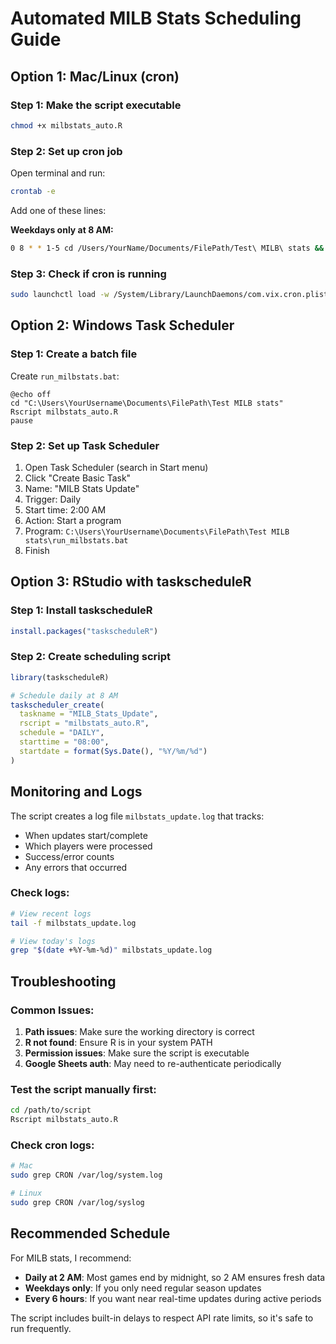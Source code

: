 # Automated MILB Stats Scheduling Guide

## Option 1: Mac/Linux (cron)

### Step 1: Make the script executable
```bash
chmod +x milbstats_auto.R
```

### Step 2: Set up cron job
Open terminal and run:
```bash
crontab -e
```

Add one of these lines:

**Weekdays only at 8 AM:**
```bash
0 8 * * 1-5 cd /Users/YourName/Documents/FilePath/Test\ MILB\ stats && Rscript milbstats_auto.R
```

### Step 3: Check if cron is running
```bash
sudo launchctl load -w /System/Library/LaunchDaemons/com.vix.cron.plist
```

## Option 2: Windows Task Scheduler

### Step 1: Create a batch file
Create `run_milbstats.bat`:
```batch
@echo off
cd "C:\Users\YourUsername\Documents\FilePath\Test MILB stats"
Rscript milbstats_auto.R
pause
```

### Step 2: Set up Task Scheduler
1. Open Task Scheduler (search in Start menu)
2. Click "Create Basic Task"
3. Name: "MILB Stats Update"
4. Trigger: Daily
5. Start time: 2:00 AM
6. Action: Start a program
7. Program: `C:\Users\YourUsername\Documents\FilePath\Test MILB stats\run_milbstats.bat`
8. Finish

## Option 3: RStudio with taskscheduleR

### Step 1: Install taskscheduleR
```r
install.packages("taskscheduleR")
```

### Step 2: Create scheduling script
```r
library(taskscheduleR)

# Schedule daily at 8 AM
taskscheduler_create(
  taskname = "MILB_Stats_Update",
  rscript = "milbstats_auto.R",
  schedule = "DAILY",
  starttime = "08:00",
  startdate = format(Sys.Date(), "%Y/%m/%d")
)
```



## Monitoring and Logs

The script creates a log file `milbstats_update.log` that tracks:
- When updates start/complete
- Which players were processed
- Success/error counts
- Any errors that occurred

### Check logs:
```bash
# View recent logs
tail -f milbstats_update.log

# View today's logs
grep "$(date +%Y-%m-%d)" milbstats_update.log
```

## Troubleshooting

### Common Issues:
1. **Path issues**: Make sure the working directory is correct
2. **R not found**: Ensure R is in your system PATH
3. **Permission issues**: Make sure the script is executable
4. **Google Sheets auth**: May need to re-authenticate periodically

### Test the script manually first:
```bash
cd /path/to/script
Rscript milbstats_auto.R
```

### Check cron logs:
```bash
# Mac
sudo grep CRON /var/log/system.log

# Linux
sudo grep CRON /var/log/syslog
```

## Recommended Schedule

For MILB stats, I recommend:
- **Daily at 2 AM**: Most games end by midnight, so 2 AM ensures fresh data
- **Weekdays only**: If you only need regular season updates
- **Every 6 hours**: If you want near real-time updates during active periods

The script includes built-in delays to respect API rate limits, so it's safe to run frequently. 

